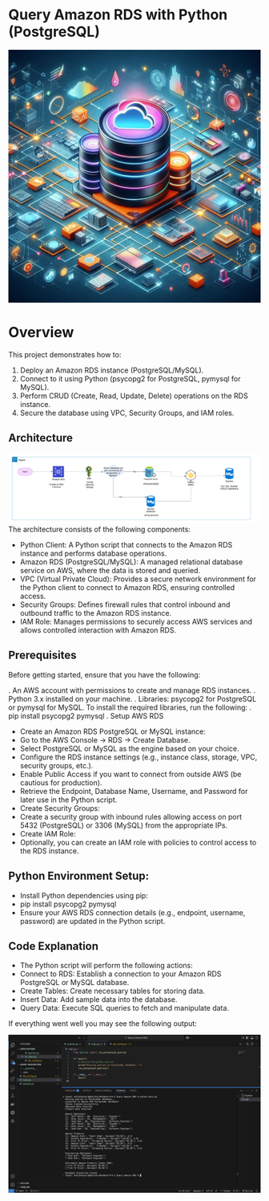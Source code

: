 # **Query Amazon RDS with Python (PostgreSQL)**

![RDS](images/RDS.png)

# **Overview**

This project demonstrates how to:
1. Deploy an Amazon RDS instance (PostgreSQL/MySQL).
2. Connect to it using Python (psycopg2 for PostgreSQL, pymysql for MySQL).
3. Perform CRUD (Create, Read, Update, Delete) operations on the RDS instance.
4. Secure the database using VPC, Security Groups, and IAM roles.

## **Architecture**

![Architecture](images/Architecture.png)
The architecture consists of the following components:

- Python Client: A Python script that connects to the Amazon RDS instance and performs database operations.
- Amazon RDS (PostgreSQL/MySQL): A managed relational database service on AWS, where the data is stored and queried.
- VPC (Virtual Private Cloud): Provides a secure network environment for the Python client to connect to Amazon RDS, ensuring controlled access.
- Security Groups: Defines firewall rules that control inbound and outbound traffic to the Amazon RDS instance.
- IAM Role: Manages permissions to securely access AWS services and allows controlled interaction with Amazon RDS.

## **Prerequisites**

Before getting started, ensure that you have the following:

. An AWS account with permissions to create and manage RDS instances.
. Python 3.x installed on your machine.
. Libraries: psycopg2 for PostgreSQL or pymysql for MySQL. To install the required libraries, run the following:
. pip install psycopg2 pymysql
. Setup AWS RDS

* Create an Amazon RDS PostgreSQL or MySQL instance:
* Go to the AWS Console → RDS → Create Database.
* Select PostgreSQL or MySQL as the engine based on your choice.
* Configure the RDS instance settings (e.g., instance class, storage, VPC, security groups, etc.).
* Enable Public Access if you want to connect from outside AWS (be cautious for production).
* Retrieve the Endpoint, Database Name, Username, and Password for later use in the Python script.
* Create Security Groups:
* Create a security group with inbound rules allowing access on port 5432 (PostgreSQL) or 3306 (MySQL) from the appropriate IPs.
* Create IAM Role:
* Optionally, you can create an IAM role with policies to control access to the RDS instance.

## **Python Environment Setup:**
- Install Python dependencies using pip:
- pip install psycopg2 pymysql
- Ensure your AWS RDS connection details (e.g., endpoint, username, password) are updated in the Python script.

## **Code Explanation**
- The Python script will perform the following actions:
- Connect to RDS: Establish a connection to your Amazon RDS PostgreSQL or MySQL database.
- Create Tables: Create necessary tables for storing data.
- Insert Data: Add sample data into the database.
- Query Data: Execute SQL queries to fetch and manipulate data.

If everything went well you may see the following output:

![Output](images/output.png)
